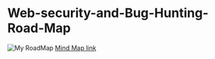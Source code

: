 # Web-security-and-Bug-Hunting-Road-Map

![My RoadMap](https://user-images.githubusercontent.com/70459751/176970041-35989365-42b4-4fca-9fb9-15f293f684fe.png)
[Mind Map link](https://www.xmind.net/embed/CAVHcG/)

